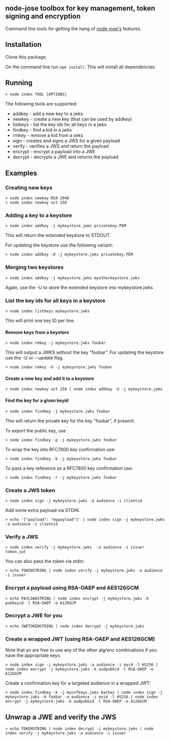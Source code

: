## node-jose toolbox for key management, token signing and encryption

Command line tools for getting the hang of [node-jose's](cisco/node-jose) features.

## Installation

Clone this package.

On the command line run ```npm install```. This will install all dependencies.

## Running

```
> node index TOOL [OPTIONS]
```

The following tools are supported:

 - addkey - add a new key to a jwks
 - newkey - create a new key (that can be used by addkey)
 - listkeys - list the key ids for all keys in a jwks
 - findkey - find a kid in a jwks
 - rmkey - remove a kid from a jwks
 - sign - creates and signs a JWS for a given payload
 - verify - verifies a JWS and return the payload
 - encrypt - encrypt a payload into a JWE
 - decrypt - decrypts a JWE and returns the payload

## Examples

### Creating new keys

```
> node index newkey RSA 2048
> node index newkey oct 256
```

### Adding a key to a keystore

```
> node index addkey -j mykeystore.jwks privatekey.PEM
```

This will return the extended keystore to STDOUT.

For updating the keystore use the following variant:

```
> node index addkey -U -j mykeystore.jwks privatekey.PEM
```

### Merging two keystores

```
> node index addkey -j mykeystore.jwks myotherkeystore.jwks

```

Again, use the -U to store the extended keystore into mykeystore.jwks

### List the key ids for all keys in a keystore

```
> node index listkeys mykeystore.jwks
```

This will print one key ID per line.

#### Remove keys from a keystore

```
> node index rmkey -j mykeystore.jwks foobar
```

This will output a JWKS without the key "foobar". For updating the keystore use
the -U or --update flag.

```
> node index rmkey -U -j mykeystore.jwks foobar
```

#### Create a new key and add it to a keystore

```
> node index newkey oct 256 | node index addkey -U -j mykeystore.jwks
```

#### Find the key for a given keyid

```
> node index findkey -j mykeystore.jwks foobar
```

This will return the private key for the key "foobar", if present.

To export the public key, use

```
> node index findkey -p -j mykeystore.jwks foobar
```

To wrap the key into RFC7800 key confirmation use:

```
> node index findkey -k -j mykeystore.jwks foobar
```

To pass a key reference as a RFC7800 key confirmation use:

```
> node index findkey -r -j mykeystore.jwks foobar
```

### Create a JWS token

```
> node index sign -j mykeystore.jwks -a audience -i clientid
```

Add some extra payload via STDIN.

```
> echo '{"payload": "mypayload"}' | node index sign -j mykeystore.jwks -a audience -i clientid
```

### Verify a JWS

```
> node index verify -j mykeystore.jwks  -a audience -i issuer token.jwt
```

You can also pass the token via stdin:

```
> echo TOKENSTRING | node index verify -j mykeystore.jwks -a audience -i issuer
```

### Encrypt a payload using RSA-OAEP and AES126GCM

```
> echo PAYLOADSTRING | node index encrypt -j mykeystore.jwks -k pubkeyid -l RSA-OAEP -e A126GCM
```

### Decrypt a JWE for you

```
> echo JWETOKENSTRING | node index decrypt -j mykeystore.jwks
```

### Create a wrapped JWT (using RSA-OAEP and AES126GCM)

Note that yo are free to use any of the other alg/enc combinations if you have the appropriate keys.

```
> node index sign -j mykeystore.jwks -a audience -i myid -l HS256 | node index encrypt -j mykeystore.jwks -k audpubkid -l RSA-OAEP -e A126GCM
```

Create a confirmation key for a targeted audience in a wrapped JWT:

```
> node index findkey -k -j mycnfkeys.jwks barbaz | node index sign -j mykeystore.jwks -k foobar -a audience -i myid -l HS256 | node index encrypt -j mykeystore.jwks -k audpubkid -l RSA-OAEP -e A126GCM
```

## Unwrap a JWE and verify the JWS

```
> echo TOKENSTRING | node index decrypt -j mykeystore.jwks | node index verify -j mykeystore.jwks -a audience -i issuer
```
